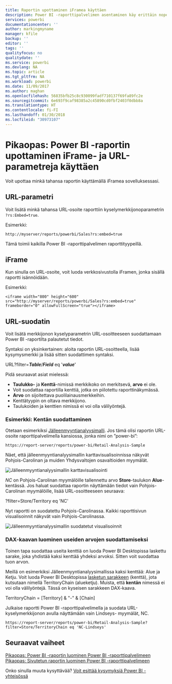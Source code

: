 ```yaml
---
title: Raportin upottaminen iFramea käyttäen
description: Power BI -raporttipalvelimen asentaminen käy erittäin nopeasti. Palvelimen pitäisi toimia muutamassa minuutissa, kun tarvittavat tiedot on ladattu, asennettu ja määritetty.
services: powerbi
documentationcenter: ''
author: markingmyname
manager: kfile
backup: ''
editor: ''
tags: ''
qualityfocus: no
qualitydate: ''
ms.service: powerbi
ms.devlang: NA
ms.topic: article
ms.tgt_pltfrm: NA
ms.workload: powerbi
ms.date: 11/09/2017
ms.author: maghan
ms.openlocfilehash: 56835bfb25c8c930099fadf710137f69fa89fc2e
ms.sourcegitcommit: 6e693f9caf98385a2c45890cd0fbf2403f0dbb8a
ms.translationtype: HT
ms.contentlocale: fi-FI
ms.lasthandoff: 01/30/2018
ms.locfileid: "30973107"
---
```

# <a name="quickstart-embed-a-power-bi-report-using-an-iframe-and-url-parameters"></a>Pikaopas: Power BI -raportin upottaminen iFrame- ja URL-parametreja käyttäen

Voit upottaa minkä tahansa raportin käyttämällä iFramea sovelluksessasi. 

## <a name="url-parameter"></a>URL-parametri

Voit lisätä minkä tahansa URL-osoite raporttiin kyselymerkkijonoparametrin `?rs:Embed=true`.

Esimerkki:

```
http://myserver/reports/powerbi/Sales?rs:embed=true
```

Tämä toimii kaikilla Power BI -raporttipalvelimen raporttityypeillä.

## <a name="iframe"></a>iFrame

Kun sinulla on URL-osoite, voit luoda verkkosivustolla iFramen, jonka sisällä raportti isännöidään.

Esimerkki:

```
<iframe width="800" height="600" src="http://myserver/reports/powerbi/Sales?rs:embed=true" frameborder="0" allowFullScreen="true"></iframe>
```

## <a name="url-filter"></a>URL-suodatin

Voit lisätä merkkijonon kyselyparametrin URL-osoitteeseen suodattamaan Power BI -raportilta palautetut tiedot.

Syntaksi on yksinkertainen: aloita raportin URL-osoitteella, lisää kysymysmerkki ja lisää sitten suodattimen syntaksi.

URL?filter=***Table***/***Field*** eq '***value***'

Pidä seuraavat asiat mielessä:

- **Taulukko-** ja **Kenttä**-nimissä merkkikoko on merkitsevä, **arvo** ei ole.
- Voit suodattaa raportilla kenttiä, jotka on piilotettu raporttinäkymässä.
- **Arvo** on sijoitettava puolilainausmerkkeihin.
- Kenttätyypin on oltava merkkijono.
- Taulukoiden ja kenttien nimissä ei voi olla välilyöntejä.

###  <a name="example-filter-on-a-field"></a>Esimerkki: Kentän suodattaminen

Otetaan esimerkiksi [Jälleenmyyntianalyysimalli](../sample-datasets.md). Jos tämä olisi raportin URL-osoite raporttipalvelimella kansiossa, jonka nimi on ”power-bi”:

```
https://report-server/reports/power-bi/Retail-Analysis-Sample
```

Näet, että jälleenmyyntianalyysimallin karttavisualisoinnissa näkyvät Pohjois-Carolinan ja muiden Yhdysvaltojen osavaltioiden myymälät.

![Jälleenmyyntianalyysimallin karttavisualisointi](media/quickstart-embed/report-server-retail-analysis-sample-map.png)

*NC* on Pohjois-Carolinan myymälöille tallennettu arvo **Store**-taulukon **Alue**-kentässä. Jos haluat suodattaa raportin näyttämään tiedot vain Pohjois-Carolinan myymälöille, lisää URL-osoitteeseen seuraava:

?filter=Store/Territory eq 'NC'

Nyt raportti on suodatettu Pohjois-Carolinassa. Kaikki raporttisivun visualisoinnit näkyvät vain Pohjois-Carolinassa.

![Jälleenmyyntianalyysimallin suodatetut visualisoinnit](media/quickstart-embed/report-server-retail-analysis-sample-filtered-map.png)

### <a name="create-a-dax-formula-to-filter-on-multiple-values"></a>DAX-kaavan luominen useiden arvojen suodattamiseksi

Toinen tapa suodattaa useita kenttiä on luoda Power BI Desktopissa laskettu sarake, joka yhdistää kaksi kenttää yhdeksi arvoksi. Sitten voit suodattaa tuon arvon.

Meillä on esimerkiksi Jälleenmyyntianalyysimallissa kaksi kenttää: Alue ja Ketju. Voit luoda Power BI Desktopissa [lasketun sarakkeen](../desktop-tutorial-create-calculated-columns.md) (kenttä), jota kutsutaan nimellä TerritoryChain (alueketju). Muista, että **kentän** nimessä ei voi olla välilyöntejä. Tässä on kyseisen sarakkeen DAX-kaava.

TerritoryChain = [Territory] & "-" & [Chain]

Julkaise raportti Power BI -raporttipalvelimella ja suodata URL-kyselymerkkijonon avulla näyttämään vain Lindseys- myymälät, NC.

```
https://report-server/reports/power-bi/Retail-Analysis-Sample?filter=Store/TerritoryChain eq 'NC-Lindseys'

```

## <a name="next-steps"></a>Seuraavat vaiheet

[Pikaopas: Power BI -raportin luominen Power BI -raporttipalvelimeen](quickstart-create-powerbi-report.md)  
[Pikaopas: Sivutetun raportin luominen Power BI -raporttipalvelimeen](quickstart-create-paginated-report.md)  

Onko sinulla muuta kysyttävää? [Voit esittää kysymyksiä Power BI -yhteisössä](https://community.powerbi.com/)